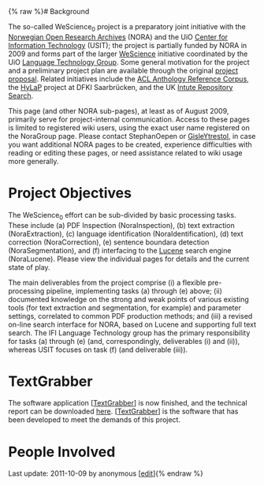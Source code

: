 {% raw %}# Background

The so-called WeScience<sub>0</sub> project is a preparatory joint
initiative with the [Norwegian Open Research
Archives](http://www.ub.uit.no/wiki/openaccess/index.php/NORA) (NORA)
and the UiO [Center for Information
Technology](http://www.usit.uio.no/suf/ds/) (USIT); the project is
partially funded by NORA in 2009 and forms part of the larger
[WeScience](http://www.delph-in.net/wescience) initiative coordinated by
the UiO [Language Technology
Group](http://www.ifi.uio.no/research/groups/lns/lt.html). Some general
motivation for the project and a preliminary project plan are available
through the original [project
proposal](http://www.emmtee.net/nora/nora.20-apr-09.pdf). Related
initiatives include the [ACL Anthology Reference
Corpus](http://acl-arc.comp.nus.edu.sg/), the
[HyLaP](http://hylap.dfki.de/) project at DFKI Saarbrücken, and the UK
[Intute Repository Search](http://www.intute.ac.uk/irs).

This page (and other NORA sub-pages), at least as of August 2009,
primarily serve for project-internal communication. Access to these
pages is limited to registered wiki users, using the exact user name
registered on the NoraGroup page. Please contact
StephanOepen or [GisleYtrestol](/GisleYtrestol), in case
you want additional NORA pages to be created, experience difficulties
with reading or editing these pages, or need assistance related to wiki
usage more generally.

# Project Objectives

The WeScience<sub>0</sub> effort can be sub-divided by basic processing
tasks. These include (a) PDF Inspection
(NoraInspection), (b) text extraction
(NoraExtraction), (c) language identification
(NoraIdentification), (d) text correction
(NoraCorrection), (e) sentence boundara detection
(NoraSegmentation), and (f) interfacing to the
[Lucene](http://lucene.apache.org/java/docs/) search engine
(NoraLucene). Please view the individual pages for details
and the current state of play.

The main deliverables from the project comprise (i) a flexible
pre-processing pipeline, implementing tasks (a) through (e) above; (ii)
documented knowledge on the strong and weak points of various existing
tools (for text extraction and segmentation, for example) and parameter
settings, correlated to common PDF production methods; and (iii) a
revised on-line search interface for NORA, based on Lucene and
supporting full text search. The IFI Language Technology group has the
primary responsibility for tasks (a) through (e) (and, correspondingly,
deliverables (i) and (ii)), whereas USIT focuses on task (f) (and
deliverable (iii)).

# TextGrabber

The software application \[[TextGrabber](/TextGrabber)\] is now
finished, and the technical report can be downloaded
[here](http://folk.uio.no/gisley/wescience0/techreport.pdf).
\[[TextGrabber](/TextGrabber)\] is the software that has been developed
to meet the demands of this project.

# People Involved

Last update: 2011-10-09 by anonymous [[edit](https://github.com/delph-in/docs/wiki/NoraTop/_edit)]{% endraw %}